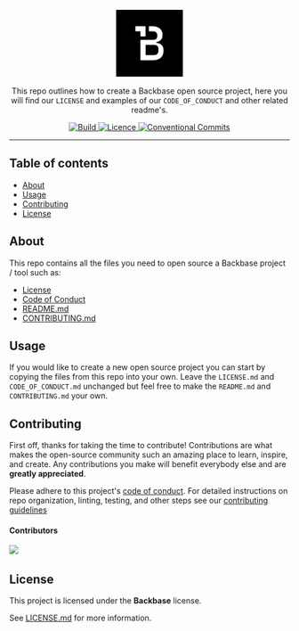<p align="center">
  <img width="120" src="Backbase.png?raw=true" alt="Backbase Logo">
</p>

<p align="center">
This repo outlines how to create a Backbase open source project, here you will find our <code>LICENSE</code> and examples of our <code>CODE_OF_CONDUCT</code> and other related readme's.
<p>

<p align="center"> 
    <a href="https://github.com/backbase/.github/actions/workflows/main.yml">
        <img src="https://github.com/backbase/.github/actions/workflows/main.yml/badge.svg" alt="Build" />
    </a>
    <a href="https://github.com/backbase/.github/blob/main/LICENSE.md">
        <img src="https://img.shields.io/github/license/backbase/.github" alt="Licence" />
    </a>
    <a href="https://conventionalcommits.org">
        <img src="https://img.shields.io/badge/Conventional%20Commits-1.0.0-yellow.svg" alt="Conventional Commits" />
    </a>
</p>

---

## Table of contents
* [About](#about)
* [Usage](#usage)
* [Contributing](#contributing)
* [License](#license)

## About

This repo contains all the files you need to open source a Backbase project / tool such as:

* [License](LICENSE.md)
* [Code of Conduct](CODE_OF_CONDUCT.md)
* [README.md](README.md)
* [CONTRIBUTING.md](CONTRIBUTING.md)

## Usage
If you would like to create a new open source project you can start by copying the files from this repo into your own. Leave the `LICENSE.md` and `CODE_OF_CONDUCT.md` unchanged but feel free to make the `README.md` and `CONTRIBUTING.md` your own. 

## Contributing

First off, thanks for taking the time to contribute! Contributions are what makes the open-source community such an amazing place to learn, inspire, and create. Any contributions you make will benefit everybody else and are **greatly appreciated**.

Please adhere to this project's [code of conduct](CODE_OF_CONDUCT.md). For detailed instructions on repo organization, linting, testing, and other
steps see our [contributing guidelines](CONTRIBUTING.md)

#### Contributors

[![](https://contrib.rocks/image?repo=backbase/.github)](https://github.com/backbase/.github/graphs/contributors)

## License

This project is licensed under the **Backbase** license.

See [LICENSE.md](LICENSE.md) for more information.